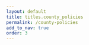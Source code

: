 ```yaml
---
layout: default
title: titles.county_policies
permalink: /county-policies
add_to_nav: true
order: 3
---
```

<script src="{{ '/assets/js/policies.js' | content_tag }}"></script>

<ul class="js-policies">

</ul>
